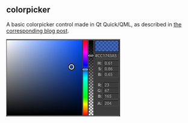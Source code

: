 colorpicker
------------
A basic colorpicker control made in Qt Quick/QML, as described in [the corresponding blog post](http://blog.ruslans.com/2010/12/cute-quick-colorpicker.html).

![](screenshot.jpg)

